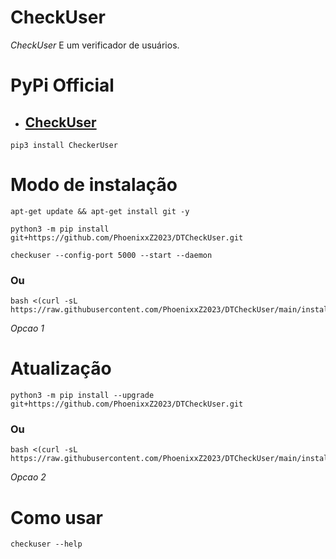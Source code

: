 # CheckUser

*CheckUser* E um verificador de usuários.

# PyPi Official
- ## [CheckUser](https://pypi.org/project/CheckerUser/)

```
pip3 install CheckerUser
```

# Modo de instalação
```
apt-get update && apt-get install git -y
```
```
python3 -m pip install git+https://github.com/PhoenixxZ2023/DTCheckUser.git
```
```
checkuser --config-port 5000 --start --daemon
```

### Ou
```
bash <(curl -sL https://raw.githubusercontent.com/PhoenixxZ2023/DTCheckUser/main/install.sh)
```
 *Opcao 1*

# Atualização
```
python3 -m pip install --upgrade git+https://github.com/PhoenixxZ2023/DTCheckUser.git
```

### Ou
```
bash <(curl -sL https://raw.githubusercontent.com/PhoenixxZ2023/DTCheckUser/main/install.sh)
```
 *Opcao 2*

# Como usar
```
checkuser --help
```
